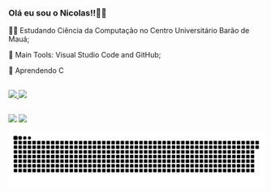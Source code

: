 ### Olá eu sou o Nicolas!!👩‍💻

👨‍🎓 Estudando Ciência da Computação no Centro Universitário Barão de Mauá;

🎒 Main Tools: Visual Studio Code and GitHub;

🌱 Aprendendo C
##

<div>
  <a href="https://github.com/n1ckfscarpa">
  <img height="180em" src="https://github-readme-stats.vercel.app/api?username=nickfscarpa&show_icons=true&theme=darcula&include_all_commits=true&count_private=true"/>
  <img height="180em" src="https://github-readme-stats.vercel.app/api/top-langs/?username=nickfscarpa&layout=compact&langs_count=7&theme=darcula"/>
</div>
  
##
<div>
  <a href = "mailto:bkscarpa@gmail.com"><img src="https://img.shields.io/badge/-Gmail-%23333?style=for-the-badge&logo=gmail&logoColor=white" target="_blank"></a>
  <a href="https://www.linkedin.com/in/nicolas-scarpa-746790215/" target="_blank"><img src="https://img.shields.io/badge/-LinkedIn-%230077B5?style=for-the-badge&logo=linkedin&logoColor=white" target="_blank"></a
  </div>
    
 ![Snake animation](https://github.com/nickfscarpa/nickfscarpa/blob/output/github-contribution-grid-snake.svg)

